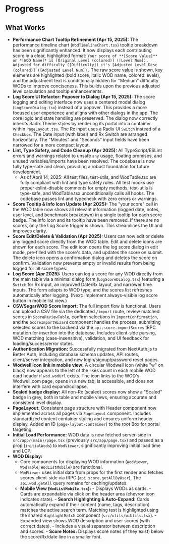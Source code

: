# Progress

## What Works

- **Performance Chart Tooltip Refinement (Apr 15, 2025):** The performance timeline chart (`WodTimelineChart.tsx`) tooltip breakdown has been significantly enhanced. It now displays each contributing score in a clear, highlighted format: `Your score of **[Score Value]** on *[WOD Name]* is [Original Level (colored)] ([Level Num]). Adjusted for difficulty ([Difficulty]) it's [Adjusted Level Desc (colored)] ([Adjusted Level Num]).` The raw score value is shown, key elements are highlighted (bold score, italic WOD name, colored levels), and the adjustment text is conditionally hidden for "Medium" difficulty WODs to improve conciseness. This builds upon the previous adjusted level calculation and tooltip enhancements.
- **Log Score UI Refactor: Popover to Dialog (Apr 15, 2025):** The score logging and editing interface now uses a centered modal dialog (`LogScoreDialog.tsx`) instead of a popover. This provides a more focused user experience and aligns with other dialogs in the app. The core logic and state handling are preserved. The dialog now correctly inherits Radix Theme styles by rendering its portal into a container within `PageLayout.tsx`. The Rx input uses a Radix UI `Switch` instead of a `Checkbox`. The Date input (with label) and Rx Switch are arranged horizontally. The "Minutes" and "Seconds" input fields have been narrowed for a more compact layout.
- **Lint, Type Safety, and Code Cleanup (Apr 2025):** All TypeScript/ESLint errors and warnings related to unsafe `any` usage, floating promises, and unused variables/imports have been resolved. The codebase is now fully type-safe and clean, providing a robust foundation for future development.
  - As of April 14, 2025: All test files, test-utils, and WodTable.tsx are fully compliant with lint and type safety rules. All test mocks use proper eslint-disable comments for empty methods, test-utils is type-safe, and WodTable.tsx unconditionally calls all hooks. The codebase passes lint and typecheck with zero errors or warnings.
- **Score Tooltip & Info Icon Update (Apr 2025):** The "your score" cell in the WOD table now shows all relevant information (logged date, notes, user level, and benchmark breakdown) in a single tooltip for each score badge. The info icon and its tooltip have been removed. If there are no scores, only the Log Score trigger is shown. This streamlines the UI and improves clarity.
- **Score Edit/Delete & Validation (Apr 2025):** Users can now edit or delete any logged score directly from the WOD table. Edit and delete icons are shown for each score. The edit icon opens the log score dialog in edit mode, pre-filled with the score's data, and updates the score on submit. The delete icon opens a confirmation dialog and deletes the score on confirm. Validation now prevents empty or invalid results from being logged for all score types.
- **Log Score (Apr 2025):** Users can log a score for any WOD directly from the main table via a minimal dialog form (`LogScoreDialog.tsx`) featuring a `Switch` for Rx input, an improved Date/Rx layout, and narrower time inputs. The form adapts to WOD type, and the scores list refreshes automatically after logging. (Next: implement always-visible log score button in mobile list view.)
- **CSV/SugarWOD Score Import:** The full import flow is functional. Users can upload a CSV file via the dedicated `/import` route, review matched scores in `ScoreReviewTable`, confirm selections in `ImportConfirmation`, and the `ScoreImportWizard` component handles the process, submitting selected scores to the backend via the `api.score.importScores` tRPC mutation for insertion into the database. Includes client-side parsing, WOD matching (case-insensitive), validation, and UI feedback for loading/success/error states.
- **Authentication Migration:** Successfully migrated from NextAuth.js to Better Auth, including database schema updates, API routes, client/server integration, and new login/signup/password reset pages.
- **Wodwell icon link in mobile view:** A circular Wodwell icon (white "w" on black) now appears to the left of the likes count in each mobile WOD card header if `wod.wodUrl` exists. The icon links to the WOD's Wodwell.com page, opens in a new tab, is accessible, and does not interfere with card expand/collapse.
- **Scaled badge display:** All non-Rx (scaled) scores now show a "Scaled" badge in grey, both in table and mobile views, ensuring accurate and consistent level display.
- **PageLayout:** Consistent page structure with Header component now implemented across all pages via `PageLayout` component. Includes standardized content container styling and ensures uniform header display. Added an ID (`page-layout-container`) to the root Box for portal targeting.
- **Initial Load Performance:** WOD data is now fetched server-side in `src/app/(main)/page.tsx` (previously `src/app/page.tsx`) and passed as a prop (`initialWods`) to `WodViewer`, significantly improving initial load time and LCP.
- **WOD Display:**
  - Core components for displaying WOD information (`WodViewer`, `WodTable`, `WodListMobile`) are functional.
  - `WodViewer` uses initial data from props for the first render and fetches scores client-side via tRPC (`api.score.getAllByUser`). The `api.wod.getAll` query remains for caching/updates.
  - **Mobile View (`WodListMobile.tsx`):** - Displays WODs as cards. - Cards are expandable via click on the header area (chevron icon indicates state). - **Search Highlighting & Auto-Expand:** Cards automatically expand if their content (name, tags, description) matches the active search term. Matching text is highlighted using the shared `HighlightMatch` component (`src/utils/uiUtils.tsx`). - Expanded view shows WOD description and user scores (with correct dates). - Includes a visual separator between description and scores. - **Score Notes:** Displays score notes (if they exist) below the score/Rx/date line in a smaller font.

